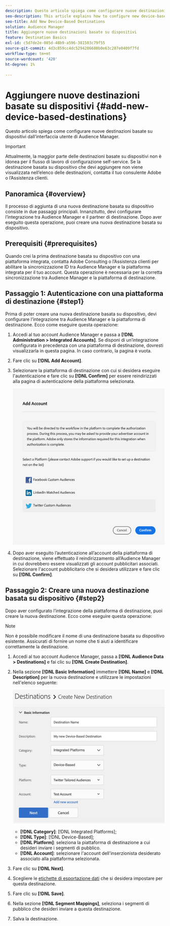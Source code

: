 ```yaml
---
description: Questo articolo spiega come configurare nuove destinazioni basate su dispositivi dall’interfaccia utente di Audience Manager.
seo-description: This article explains how to configure new device-based destinations from the Audience Manager user interface.
seo-title: Add New Device-Based Destinations
solution: Audience Manager
title: Aggiungere nuove destinazioni basate su dispositivi
feature: Destination Basics
exl-id: c5d7de2e-085d-48b9-a596-381503c79f55
source-git-commit: 4d3c859cc4dc5294286680b0e63c287e0409f7fd
workflow-type: tm+mt
source-wordcount: '420'
ht-degree: 1%

---
```


# Aggiungere nuove destinazioni basate su dispositivi {#add-new-device-based-destinations}

Questo articolo spiega come configurare nuove destinazioni basate su dispositivi dall’interfaccia utente di Audience Manager.

>[!IMPORTANT]
>
>Attualmente, la maggior parte delle destinazioni basate su dispositivi non è idonea per il flusso di lavoro di configurazione self-service. Se la destinazione basata su dispositivo che devi aggiungere non viene visualizzata nell’elenco delle destinazioni, contatta il tuo consulente Adobe o l’Assistenza clienti.

## Panoramica {#overview}

Il processo di aggiunta di una nuova destinazione basata su dispositivo consiste in due passaggi principali. Innanzitutto, devi configurare l’integrazione tra Audience Manager e il partner di destinazione. Dopo aver eseguito questa operazione, puoi creare una nuova destinazione basata su dispositivo.

## Prerequisiti {#prerequisites}

Quando crei la prima destinazione basata su dispositivo con una piattaforma integrata, contatta Adobe Consulting o l’Assistenza clienti per abilitare la sincronizzazione ID tra Audience Manager e la piattaforma integrata per il tuo account. Questa operazione è necessaria per la corretta sincronizzazione tra Audience Manager e la piattaforma di destinazione.

## Passaggio 1: Autenticazione con una piattaforma di destinazione {#step1}

Prima di poter creare una nuova destinazione basata su dispositivo, devi configurare l’integrazione tra Audience Manager e la piattaforma di destinazione. Ecco come eseguire questa operazione:

1. Accedi al tuo account Audience Manager e passa a **[!DNL Administration > Integrated Accounts]**. Se disponi di un’integrazione configurata in precedenza con una piattaforma di destinazione, dovresti visualizzarla in questa pagina. In caso contrario, la pagina è vuota.
1. Fare clic su **[!DNL Add Account]**.
1. Selezionare la piattaforma di destinazione con cui si desidera eseguire l&#39;autenticazione e fare clic su **[!DNL Confirm]** per essere reindirizzati alla pagina di autenticazione della piattaforma selezionata.

   ![piattaforme integrate](assets/dbd-integrated-platforms.png)

1. Dopo aver eseguito l’autenticazione all’account della piattaforma di destinazione, viene effettuato il reindirizzamento all’Audience Manager in cui dovrebbero essere visualizzati gli account pubblicitari associati. Selezionare l&#39;account pubblicitario che si desidera utilizzare e fare clic su **[!DNL Confirm]**.

## Passaggio 2: Creare una nuova destinazione basata su dispositivo {#step2}

Dopo aver configurato l’integrazione della piattaforma di destinazione, puoi creare la nuova destinazione. Ecco come eseguire questa operazione:

>[!NOTE]
>
>Non è possibile modificare il nome di una destinazione basata su dispositivo esistente. Assicurati di fornire un nome che ti aiuti a identificare correttamente la destinazione.

1. Accedi al tuo account Audience Manager, passa a **[!DNL Audience Data > Destinations]** e fai clic su **[!DNL Create Destination]**.
1. Nella sezione **[!DNL Basic Information]** immettere **[!DNL Name]** e **[!DNL Description]** per la nuova destinazione e utilizzare le impostazioni nell&#39;elenco seguente:

   ![installazione](assets/dbd-new-basic.png)

   * **[!DNL Category]**: [!DNL Integrated Platforms];
   * **[!DNL Type]**: [!DNL Device-Based];
   * **[!DNL Platform]**: seleziona la piattaforma di destinazione a cui desideri inviare i segmenti di pubblico.
   * **[!DNL Account]**: selezionare l&#39;account dell&#39;inserzionista desiderato associato alla piattaforma selezionata.
1. Fare clic su **[!DNL Next]**.
1. Scegliere le [etichette di esportazione dati](/help/using/features/data-export-controls.md#controls-labels) che si desidera impostare per questa destinazione.
1. Fare clic su **[!DNL Save]**.
1. Nella sezione **[!DNL Segment Mappings]**, seleziona i segmenti di pubblico che desideri inviare a questa destinazione.
1. Salva la destinazione.
